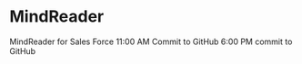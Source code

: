 MindReader
==========

MindReader for Sales Force
11:00 AM Commit to GitHub
6:00 PM commit to GitHub

